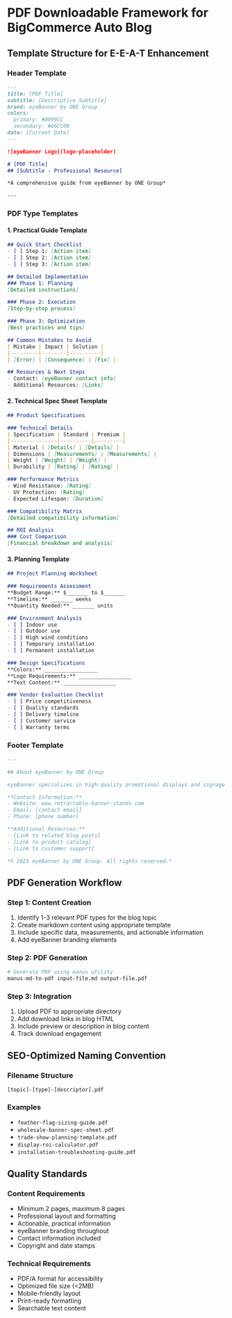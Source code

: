 # PDF Downloadable Framework for BigCommerce Auto Blog

## Template Structure for E-E-A-T Enhancement

### Header Template
```markdown
---
title: [PDF Title]
subtitle: [Descriptive Subtitle]
brand: eyeBanner by ONE Group
colors: 
  primary: #0099CC
  secondary: #66CC00
date: [Current Date]
---

![eyeBanner Logo](logo-placeholder)

# [PDF Title]
## [Subtitle - Professional Resource]

*A comprehensive guide from eyeBanner by ONE Group*

---
```

### PDF Type Templates

#### 1. Practical Guide Template
```markdown
## Quick Start Checklist
- [ ] Step 1: [Action item]
- [ ] Step 2: [Action item]
- [ ] Step 3: [Action item]

## Detailed Implementation
### Phase 1: Planning
[Detailed instructions]

### Phase 2: Execution
[Step-by-step process]

### Phase 3: Optimization
[Best practices and tips]

## Common Mistakes to Avoid
| Mistake | Impact | Solution |
|---------|--------|----------|
| [Error] | [Consequence] | [Fix] |

## Resources & Next Steps
- Contact: [eyeBanner contact info]
- Additional Resources: [Links]
```

#### 2. Technical Spec Sheet Template
```markdown
## Product Specifications

### Technical Details
| Specification | Standard | Premium |
|---------------|----------|---------|
| Material | [Details] | [Details] |
| Dimensions | [Measurements] | [Measurements] |
| Weight | [Weight] | [Weight] |
| Durability | [Rating] | [Rating] |

### Performance Metrics
- Wind Resistance: [Rating]
- UV Protection: [Rating]
- Expected Lifespan: [Duration]

### Compatibility Matrix
[Detailed compatibility information]

## ROI Analysis
### Cost Comparison
[Financial breakdown and analysis]
```

#### 3. Planning Template
```markdown
## Project Planning Worksheet

### Requirements Assessment
**Budget Range:** $_______ to $_______
**Timeline:** _______ weeks
**Quantity Needed:** _______ units

### Environment Analysis
- [ ] Indoor use
- [ ] Outdoor use
- [ ] High wind conditions
- [ ] Temporary installation
- [ ] Permanent installation

### Design Specifications
**Colors:** _________________
**Logo Requirements:** _________________
**Text Content:** _________________

### Vendor Evaluation Checklist
- [ ] Price competitiveness
- [ ] Quality standards
- [ ] Delivery timeline
- [ ] Customer service
- [ ] Warranty terms
```

### Footer Template
```markdown
---

## About eyeBanner by ONE Group

eyeBanner specializes in high-quality promotional displays and signage solutions. With over [X] years of experience, we help businesses maximize their marketing impact through professional-grade display products.

**Contact Information:**
- Website: www.retractable-banner-stands.com
- Email: [contact email]
- Phone: [phone number]

**Additional Resources:**
- [Link to related blog posts]
- [Link to product catalog]
- [Link to customer support]

*© 2025 eyeBanner by ONE Group. All rights reserved.*
```

## PDF Generation Workflow

### Step 1: Content Creation
1. Identify 1-3 relevant PDF types for the blog topic
2. Create markdown content using appropriate template
3. Include specific data, measurements, and actionable information
4. Add eyeBanner branding elements

### Step 2: PDF Generation
```bash
# Generate PDF using manus utility
manus-md-to-pdf input-file.md output-file.pdf
```

### Step 3: Integration
1. Upload PDF to appropriate directory
2. Add download links in blog HTML
3. Include preview or description in blog content
4. Track download engagement

## SEO-Optimized Naming Convention

### Filename Structure
`[topic]-[type]-[descriptor].pdf`

### Examples
- `feather-flag-sizing-guide.pdf`
- `wholesale-banner-spec-sheet.pdf`
- `trade-show-planning-template.pdf`
- `display-roi-calculator.pdf`
- `installation-troubleshooting-guide.pdf`

## Quality Standards

### Content Requirements
- Minimum 2 pages, maximum 8 pages
- Professional layout and formatting
- Actionable, practical information
- eyeBanner branding throughout
- Contact information included
- Copyright and date stamps

### Technical Requirements
- PDF/A format for accessibility
- Optimized file size (<2MB)
- Mobile-friendly layout
- Print-ready formatting
- Searchable text content

